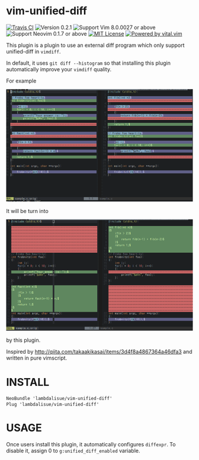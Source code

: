 vim-unified-diff
==============================================================================
[![Travis CI](https://img.shields.io/travis/lambdalisue/vim-unified-diff/master.svg?style=flat-square&label=Travis%20CI)](https://travis-ci.org/lambdalisue/vim-unified-diff)
![Version 0.2.1](https://img.shields.io/badge/version-0.2.1-yellow.svg?style=flat-square)
![Support Vim 8.0.0027 or above](https://img.shields.io/badge/support-Vim%208.0.0027%20or%20above-yellowgreen.svg?style=flat-square)
![Support Neovim 0.1.7 or above](https://img.shields.io/badge/support-Neovim%200.1.7%20or%20above-yellowgreen.svg?style=flat-square)
[![MIT License](https://img.shields.io/badge/license-MIT-blue.svg?style=flat-square)](LICENSE)
[![Powered by vital.vim](https://img.shields.io/badge/powered%20by-vital.vim-80273f.svg?style=flat-square)](https://github.com/vim-jp/vital.vim)

This plugin is a plugin to use an external diff program which only support
unified-diff in `vimdiff`.

In default, it uses `git diff --histogram` so that installing this plugin
automatically improve your `vimdiff` quality.

For example

![Builtin diff](https://raw.githubusercontent.com/lambdalisue/vim-unified-diff/misc/img/builtin_diff.png)

It will be turn into

![Histogram diff](https://raw.githubusercontent.com/lambdalisue/vim-unified-diff/misc/img/histogram_diff.png)

by this plugin.

Inspired by http://qiita.com/takaakikasai/items/3d4f8a4867364a46dfa3 and written in pure vimscript.


INSTALL
==============================================================================

```vim
NeoBundle 'lambdalisue/vim-unified-diff'
Plug 'lambdalisue/vim-unified-diff'
```

USAGE
==============================================================================

Once users install this plugin, it automatically configures `diffexpr`.
To disable it, assign 0 to `g:unified_diff_enabled` variable.
